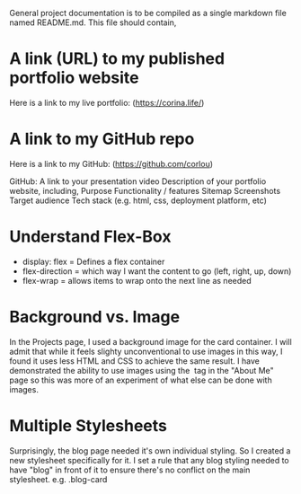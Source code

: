 General project documentation is to be compiled as a single markdown file named README.md. This file should contain,

# A link (URL) to my published portfolio website

Here is a link to my live portfolio: (https://corina.life/)

# A link to my GitHub repo

Here is a link to my GitHub: (https://github.com/corlou)

GitHub:
A link to your presentation video
Description of your portfolio website, including,
Purpose
Functionality / features
Sitemap
Screenshots
Target audience
Tech stack (e.g. html, css, deployment platform, etc)

# Understand Flex-Box

- display: flex = Defines a flex container
- flex-direction = which way I want the content to go (left, right, up, down)
- flex-wrap = allows items to wrap onto the next line as needed

# Background vs. Image

In the Projects page, I used a background image for the card container. I will admit that while it feels slighty unconventional to use images in this way, I found it uses less HTML and CSS to achieve the same result. I have demonstrated the ability to use images using the <img> tag in the "About Me" page so this was more of an experiment of what else can be done with images.

# Multiple Stylesheets

Surprisingly, the blog page needed it's own individual styling. So I created a new stylesheet specifically for it. I set a rule that any blog styling needed to have "blog" in front of it to ensure there's no conflict on the main stylesheet. e.g. .blog-card
